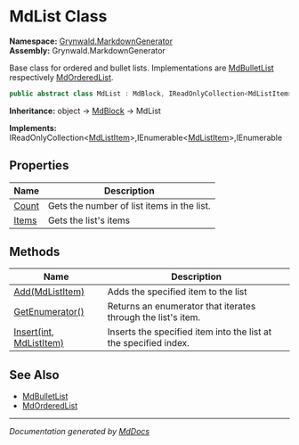 ﻿<!--  
  <auto-generated>   
    The contents of this file were generated by a tool.  
    Changes to this file may be list if the file is regenerated  
  </auto-generated>   
-->

# MdList Class

**Namespace:** [Grynwald.MarkdownGenerator](../index.md)  
**Assembly:** Grynwald.MarkdownGenerator

Base class for ordered and bullet lists. Implementations are [MdBulletList](../MdBulletList/index.md) respectively [MdOrderedList](../MdOrderedList/index.md).

```csharp
public abstract class MdList : MdBlock, IReadOnlyCollection<MdListItem>, IEnumerable<MdListItem>, IEnumerable
```

**Inheritance:** object → [MdBlock](../MdBlock/index.md) → MdList

**Implements:** IReadOnlyCollection\<[MdListItem](../MdListItem/index.md)\>,IEnumerable\<[MdListItem](../MdListItem/index.md)\>,IEnumerable

## Properties

| Name                         | Description                                |
| ---------------------------- | ------------------------------------------ |
| [Count](properties/Count.md) | Gets the number of list items in the list. |
| [Items](properties/Items.md) | Gets the list's items                      |

## Methods

| Name                                         | Description                                                      |
| -------------------------------------------- | ---------------------------------------------------------------- |
| [Add(MdListItem)](methods/Add.md)            | Adds the specified item to the list                              |
| [GetEnumerator()](methods/GetEnumerator.md)  | Returns an enumerator that iterates through the list's item.     |
| [Insert(int, MdListItem)](methods/Insert.md) | Inserts the specified item into the list at the specified index. |

## See Also

- [MdBulletList](../MdBulletList/index.md)
- [MdOrderedList](../MdOrderedList/index.md)

___

*Documentation generated by [MdDocs](https://github.com/ap0llo/mddocs)*
